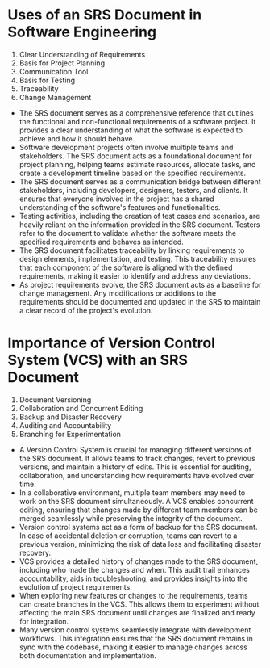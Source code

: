 # Uses of an SRS Document in Software Engineering

1. Clear Understanding of Requirements
2. Basis for Project Planning
3. Communication Tool
4. Basis for Testing
5. Traceability
6. Change Management

- The SRS document serves as a comprehensive reference that outlines the
  functional and non-functional requirements of a software project. It provides
  a clear understanding of what the software is expected to achieve and how it
  should behave.
- Software development projects often involve multiple teams and stakeholders.
  The SRS document acts as a foundational document for project planning, helping
  teams estimate resources, allocate tasks, and create a development timeline
  based on the specified requirements.
- The SRS document serves as a communication bridge between different
  stakeholders, including developers, designers, testers, and clients. It
  ensures that everyone involved in the project has a shared understanding of
  the software's features and functionalities.
- Testing activities, including the creation of test cases and scenarios, are
  heavily reliant on the information provided in the SRS document. Testers refer
  to the document to validate whether the software meets the specified
  requirements and behaves as intended.
- The SRS document facilitates traceability by linking requirements to design
  elements, implementation, and testing. This traceability ensures that each
  component of the software is aligned with the defined requirements, making it
  easier to identify and address any deviations.
- As project requirements evolve, the SRS document acts as a baseline for change
  management. Any modifications or additions to the requirements should be
  documented and updated in the SRS to maintain a clear record of the project's
  evolution.

# Importance of Version Control System (VCS) with an SRS Document

1. Document Versioning
2. Collaboration and Concurrent Editing
3. Backup and Disaster Recovery
4. Auditing and Accountability
5. Branching for Experimentation

- A Version Control System is crucial for managing different versions of the SRS
  document. It allows teams to track changes, revert to previous versions, and
  maintain a history of edits. This is essential for auditing, collaboration,
  and understanding how requirements have evolved over time.
- In a collaborative environment, multiple team members may need to work on the
  SRS document simultaneously. A VCS enables concurrent editing, ensuring that
  changes made by different team members can be merged seamlessly while
  preserving the integrity of the document.
- Version control systems act as a form of backup for the SRS document. In case
  of accidental deletion or corruption, teams can revert to a previous version,
  minimizing the risk of data loss and facilitating disaster recovery.
- VCS provides a detailed history of changes made to the SRS document, including
  who made the changes and when. This audit trail enhances accountability, aids
  in troubleshooting, and provides insights into the evolution of project
  requirements.
- When exploring new features or changes to the requirements, teams can create
  branches in the VCS. This allows them to experiment without affecting the main
  SRS document until changes are finalized and ready for integration.
- Many version control systems seamlessly integrate with development workflows.
  This integration ensures that the SRS document remains in sync with the
  codebase, making it easier to manage changes across both documentation and
  implementation.
